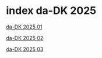 # index da-DK 2025

<a href="./01">da-DK 2025 01</a>

<a href="./02">da-DK 2025 02</a>

<a href="./03">da-DK 2025 03</a>
